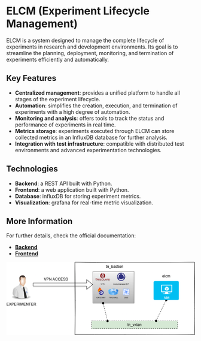 # ELCM (Experiment Lifecycle Management)

ELCM is a system designed to manage the complete lifecycle of experiments in research and development environments. Its goal is to streamline the planning, deployment, monitoring, and termination of experiments efficiently and automatically.

## Key Features

- **Centralized management**: provides a unified platform to handle all stages of the experiment lifecycle.  
- **Automation**: simplifies the creation, execution, and termination of experiments with a high degree of automation.  
- **Monitoring and analysis**: offers tools to track the status and performance of experiments in real time.  
- **Metrics storage**: experiments executed through ELCM can store collected metrics in an InfluxDB database for further analysis.  
- **Integration with test infrastructure**: compatible with distributed test environments and advanced experimentation technologies.  

## Technologies  

- **Backend**: a REST API built with Python.  
- **Frontend**: a web application built with Python.  
- **Database**: influxDB for storing experiment metrics.  
- **Visualization**: grafana for real-time metric visualization.  

## More Information  

For further details, check the official documentation:  

- [**Backend**](https://gitlab.com/morse-uma/elcm)  
- [**Frontend**](https://gitlab.com/morse-uma/elcm-portal)  

![ELCM](https://github.com/6G-SANDBOX/6G-Library/blob/assets/elcm/elcm.png)
